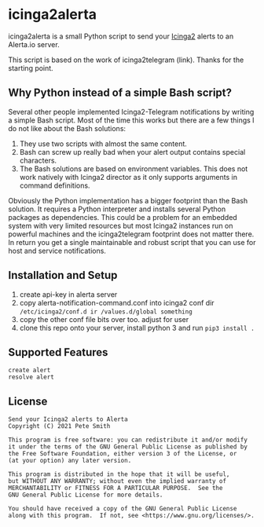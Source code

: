 # icinga2alerta

icinga2alerta is a small Python script to send your [Icinga2](https://icinga.com) alerts to
an Alerta.io server.

This script is based on the work of icinga2telegram (link). Thanks for the starting point.

## Why Python instead of a simple Bash script?
Several other people implemented Icinga2-Telegram notifications by writing a simple Bash
script. Most of the time this works but there are a few things I do not like about the
Bash solutions:

1. They use two scripts with almost the same content.
2. Bash can screw up really bad when your alert output contains special characters.
3. The Bash solutions are based on environment variables. This does not work natively with
Icinga2 director as it only supports arguments in command definitions.

Obviously the Python implementation has a bigger footprint than the Bash solution. It
requires a Python interpreter and installs several Python packages as dependencies. This
could be a problem for an embedded system with very limited resources but most Icinga2
instances run on powerful machines and the icinga2telegram footprint does not matter there.
In return you get a single maintainable and robust script that you can use for host and
service notifications.

## Installation and Setup

1. create api-key in alerta server
2. copy alerta-notification-command.conf into icinga2 conf dir ```/etc/icinga2/conf.d ir /values.d/global something```
3. copy the other conf file bits over too. adjust for user
4. clone this repo onto your server, install python 3 and run ```pip3 install .``` 

## Supported Features
    create alert
    resolve alert
    

## License
```
Send your Icinga2 alerts to Alerta
Copyright (C) 2021 Pete Smith

This program is free software: you can redistribute it and/or modify
it under the terms of the GNU General Public License as published by
the Free Software Foundation, either version 3 of the License, or
(at your option) any later version.

This program is distributed in the hope that it will be useful,
but WITHOUT ANY WARRANTY; without even the implied warranty of
MERCHANTABILITY or FITNESS FOR A PARTICULAR PURPOSE.  See the
GNU General Public License for more details.

You should have received a copy of the GNU General Public License
along with this program.  If not, see <https://www.gnu.org/licenses/>.
```
